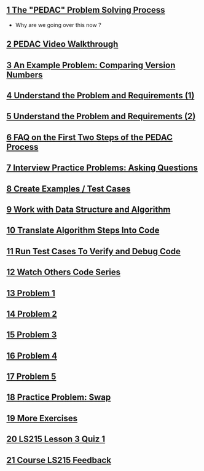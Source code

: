 ## [1	The "PEDAC" Problem Solving Process	](https://launchschool.com/lessons/28467827/assignments/b9dbce8b)

- Why are we going over this now ?

## [2	PEDAC Video Walkthrough	]()
## [3	An Example Problem: Comparing Version Numbers	]()
## [4	Understand the Problem and Requirements (1)	]()
## [5	Understand the Problem and Requirements (2)	]()
## [6	FAQ on the First Two Steps of the PEDAC Process	]()
## [7	Interview Practice Problems: Asking Questions	]()
## [8	Create Examples / Test Cases	]()
## [9	Work with Data Structure and Algorithm	]()
## [10	Translate Algorithm Steps Into Code	]()
## [11	Run Test Cases To Verify and Debug Code	]()
## [12	Watch Others Code Series	]()
## [13	Problem 1	]()
## [14	Problem 2	]()
## [15	Problem 3	]()
## [16	Problem 4	]()
## [17	Problem 5	]()
## [18	Practice Problem: Swap	]()
## [19	More Exercises	]()
## [20	LS215 Lesson 3 Quiz 1	]()
## [21	Course LS215 Feedback]()
## []()

